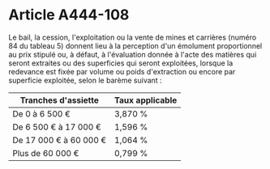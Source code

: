 # Article A444-108

Le bail, la cession, l'exploitation ou la vente de mines et carrières (numéro 84 du tableau 5) donnent lieu à la perception d'un émolument proportionnel au prix stipulé ou, à défaut, à l'évaluation donnée à l'acte des matières qui seront extraites ou des superficies qui seront exploitées, lorsque la redevance est fixée par volume ou poids d'extraction ou encore par superficie exploitée, selon le barème suivant :

| Tranches d'assiette |  Taux applicable |
| --- | --- |
|  De 0 à 6 500 € |  3,870 % |
|  De 6 500 € à 17 000 € |  1,596 % |
|  De 17 000 € à 60 000 € |  1,064 % |
|  Plus de 60 000 € |  0,799 % |
